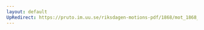 ```yaml
---
layout: default
UpRedirect: https://pruto.im.uu.se/riksdagen-motions-pdf/1868/mot_1868__fk__35.pdf
---
```

